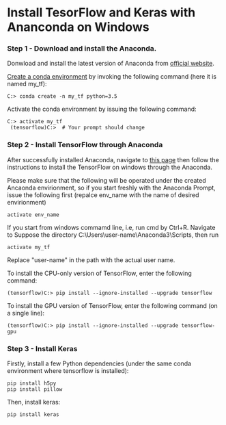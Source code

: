 # Install TesorFlow and Keras with Ananconda on Windows

### Step 1 - Download and install the Anaconda. 
Donwload and install the latest version of Anaconda from [official website](https://www.anaconda.com/download/). 

[Create a conda environment](https://conda.io/docs/user-guide/tasks/manage-environments.html#creating-an-environment-from-an-environment-yml-file) by invoking the following command (here it is named my_tf):
```
C:> conda create -n my_tf python=3.5 
```
Activate the conda environment by issuing the following command:
```
C:> activate my_tf
 (tensorflow)C:>  # Your prompt should change
```

### Step 2 - Install TensorFlow through Anaconda
After successfully installed Anaconda, navigate to [this page](https://www.tensorflow.org/install/install_windows#installing_with_anaconda) then follow the instructions to install the TensorFlow on windows through the Anaconda. 

Please make sure that the following will be operated under the created Ancaonda envirionment, so if you start freshly with the Anaconda Prompt, issue the following first (repalce env_name with the name of desired envirionment)
```
activate env_name
```
If you start from windows commamd line, i.e, run cmd by Ctrl+R. Navigate to Suppose the directory C:\Users\user-name\Anaconda3\Scripts, then run
```
activate my_tf
```
Replace "user-name" in the path with the actual user name.

To install the CPU-only version of TensorFlow, enter the following command:
```
(tensorflow)C:> pip install --ignore-installed --upgrade tensorflow 
```
To install the GPU version of TensorFlow, enter the following command (on a single line):
```
(tensorflow)C:> pip install --ignore-installed --upgrade tensorflow-gpu 
```

### Step 3 - Install Keras
Firstly, install a few Python dependencies (under the same conda environment where tensorflow is installed):
```
pip install h5py
pip install pillow
```
Then, install keras:
```
pip install keras
```

